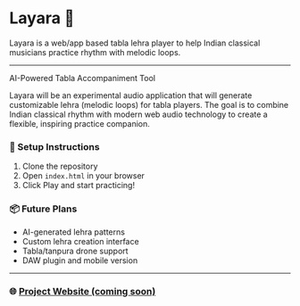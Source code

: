 # Layara 🎵

Layara is a web/app based tabla lehra player to help Indian classical musicians practice rhythm with melodic loops.

---

AI-Powered Tabla Accompaniment Tool

Layara will be an experimental audio application that will generate customizable lehra (melodic loops) for tabla players.
The goal is to combine Indian classical rhythm with modern web audio technology to create a flexible, inspiring practice companion.

### 🔧 Setup Instructions
1. Clone the repository
2. Open `index.html` in your browser
3. Click Play and start practicing!

### 📦 Future Plans
- AI-generated lehra patterns
- Custom lehra creation interface
- Tabla/tanpura drone support
- DAW plugin and mobile version

---

### 🌐 [Project Website (coming soon)]()
